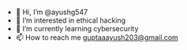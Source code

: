 - 👋 Hi, I’m @ayushg547
- 👀 I’m interested in ethical hacking
- 🌱 I’m currently learning cybersecurity
- 📫 How to reach me guptaaayush203@gmail.com

<!---
ayushg547/ayushg547 is a ✨ special ✨ repository because its `README.md` (this file) appears on your GitHub profile.
You can click the Preview link to take a look at your changes.
--->
